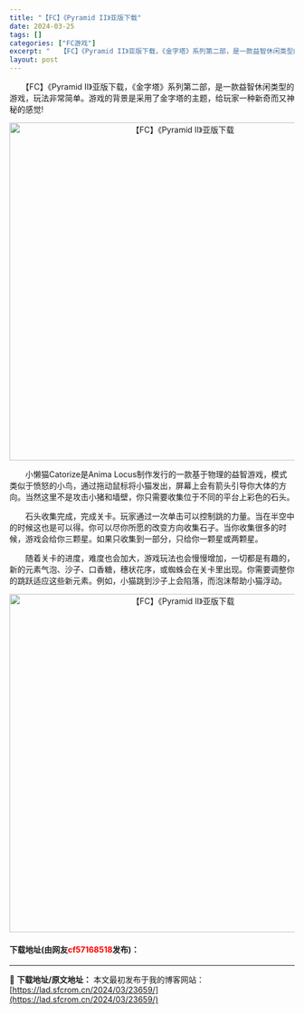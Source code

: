 ```yaml
---
title: "【FC】《Pyramid II》亚版下载"
date: 2024-03-25
tags: []
categories: ["FC游戏"]
excerpt: "　　【FC】《Pyramid II》亚版下载，《金字塔》系列第二部，是一款益智休闲类型的游戏，玩法非常简单。游戏的背景是采用了金字塔的主题，给玩家一种新奇而又神秘的感觉! 　　小懒猫Catorize是Anima Locus制作发行的一款基于物理的益智游戏，模式类似于愤怒的小鸟，通过拖动鼠标将小猫发出&hellip;"
layout: post
---
```


 <p>　　【FC】《Pyramid II》亚版下载，《金字塔》系列第二部，是一款益智休闲类型的游戏，玩法非常简单。游戏的背景是采用了金字塔的主题，给玩家一种新奇而又神秘的感觉!</p> <p align="center"><img align="" border="0" src="https://lad.sfcrom.cn/wp-content/uploads/2024/03/20240325_66019855931db.png" width="597" alt="【FC】《Pyramid II》亚版下载" /></p> <p>　　小懒猫Catorize是Anima Locus制作发行的一款基于物理的益智游戏，模式类似于愤怒的小鸟，通过拖动鼠标将小猫发出，屏幕上会有箭头引导你大体的方向。当然这里不是攻击小猪和墙壁，你只需要收集位于不同的平台上彩色的石头。</p> <p>　　石头收集完成，完成关卡。玩家通过一次单击可以控制跳的力量。当在半空中的时候这也是可以得。你可以尽你所愿的改变方向收集石子。当你收集很多的时候，游戏会给你三颗星。如果只收集到一部分，只给你一颗星或两颗星。</p> <p>　　随着关卡的进度，难度也会加大，游戏玩法也会慢慢增加，一切都是有趣的，新的元素气泡、沙子、口香糖，穗状花序，或蜘蛛会在关卡里出现。你需要调整你的跳跃适应这些新元素。例如，小猫跳到沙子上会陷落，而泡沫帮助小猫浮动。</p> <p align="center"><img align="" border="0" src="https://lad.sfcrom.cn/wp-content/uploads/2024/03/20240325_660198566d65f.png" width="598" alt="【FC】《Pyramid II》亚版下载" /></p> <p><h4>下载地址(由网友<font color="red">cf57168518</font>发布)：</h4></p> 

---
📖 **下载地址/原文地址：** 本文最初发布于我的博客网站：[https://lad.sfcrom.cn/2024/03/23659/](https://lad.sfcrom.cn/2024/03/23659/)

